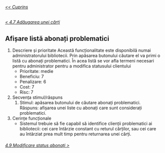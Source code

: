 ###### [<< Cuprins](/Documentație/Cuprins.md)
###### [< 4.7 Adăugarea unei cărți](/Documentație/4%20Caracteristici%20ale%20sistemului/4.07%20Adăugarea%20unei%20cărți.md)
## Afișare listă abonați problematici
1.	Descriere și prioritate
	Această funcționalitate este disponibilă numai administratorului bibliotecii. Prin apăsarea butonului căutare el va primi o listă cu abonați problematici. În acea listă se vor afla termeni necesari pentru administrator pentru a modifica statusului clientului
    - Prioritate: medie
    - Beneficiu: 7
    - Penalizare: 6
    - Cost: 7
    - Risc: 7
2.	Secvența stimul/răspuns
    1.	Stimul: apăsarea butonului de căutare abonați problematici.  
    Răspuns: afișarea unei liste cu abonați care sunt considerați problematici.
3. 	Cerințe funcționale
    - Sistemul trebuie să fie capabil să identifice clienții problematici ai bibliotecii: cei care întârzie constant cu returul cărților, sau cei care au întârziat prea mult timp pentru returnarea unei cărți. 
###### [4.9 Modificare status abonați >](/Documentație/4%20Caracteristici%20ale%20sistemului/4.09%20Modificare%20status%20abonați.md)
